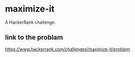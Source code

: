 # maximize-it
A HackerRank challenge.

## link to the problam
https://www.hackerrank.com/challenges/maximize-it/problem
